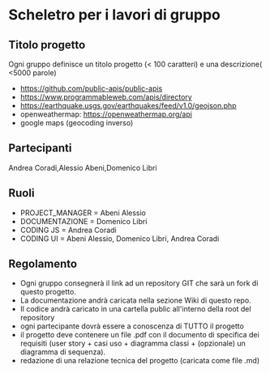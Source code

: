 # Scheletro per i lavori di gruppo

## Titolo progetto 

Ogni gruppo definisce un titolo progetto (< 100 caratteri) e una descrizione( <5000 parole)


* https://github.com/public-apis/public-apis
* https://www.programmableweb.com/apis/directory
* https://earthquake.usgs.gov/earthquakes/feed/v1.0/geojson.php
* openweathermap: https://openweathermap.org/api
* google maps (geocoding inverso)


## Partecipanti
Andrea Coradi,Alessio Abeni,Domenico Libri

## Ruoli

* PROJECT_MANAGER = Abeni Alessio
* DOCUMENTAZIONE = Domenico Libri
* CODING JS = Andrea Coradi
* CODING UI = Abeni Alessio, Domenico Libri, Andrea Coradi

## Regolamento
* Ogni gruppo consegnerà il link ad un repository GIT che sarà un fork di questo progetto.
* La documentazione andrà caricata nella sezione Wiki di questo repo.
* Il codice andrà caricato in una cartella public all'interno della root del repository
* ogni partecipante dovrà essere a conoscenza di TUTTO il progetto
* il progetto deve contenere un file .pdf con il documento di specifica dei requisiti (user story + casi uso + diagramma classi + (opzionale) un diagramma di sequenza).
* redazione di una relazione tecnica del progetto (caricata come file .md)
